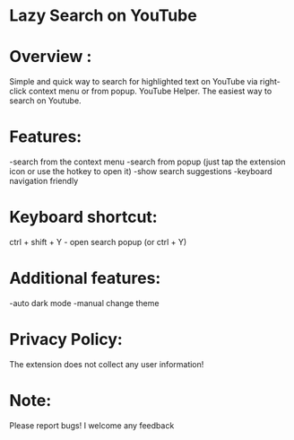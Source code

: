 # Lazy Search on YouTube

# Overview :
  Simple and quick way to search for highlighted text on YouTube via right-click context menu or from popup. YouTube Helper. The easiest way to search on Youtube.

# Features:
  -search from the context menu
  -search from popup (just tap the extension icon or use the hotkey to open it)
  -show search suggestions
  -keyboard navigation friendly

# Keyboard shortcut:
  ctrl + shift + Y - open search popup (or ctrl + Y)

# Additional features:
  -auto dark mode
  -manual change theme

# Privacy Policy:
  The extension does not collect any user information!

# Note:
  Please report bugs! I welcome any feedback
